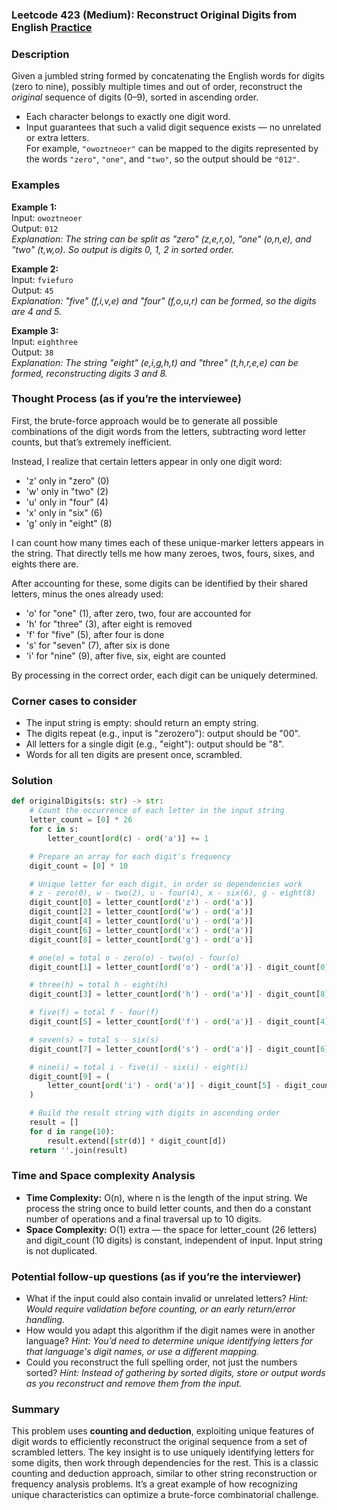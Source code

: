 ### Leetcode 423 (Medium): Reconstruct Original Digits from English [Practice](https://leetcode.com/problems/reconstruct-original-digits-from-english)

### Description  
Given a jumbled string formed by concatenating the English words for digits (zero to nine), possibly multiple times and out of order, reconstruct the *original* sequence of digits (0–9), sorted in ascending order.   
- Each character belongs to exactly one digit word.
- Input guarantees that such a valid digit sequence exists — no unrelated or extra letters.  
For example, `"owoztneoer"` can be mapped to the digits represented by the words `"zero"`, `"one"`, and `"two"`, so the output should be `"012"`.

### Examples  

**Example 1:**  
Input: `owoztneoer`  
Output: `012`  
*Explanation: The string can be split as "zero" (z,e,r,o), "one" (o,n,e), and "two" (t,w,o). So output is digits 0, 1, 2 in sorted order.*

**Example 2:**  
Input: `fviefuro`  
Output: `45`  
*Explanation: "five" (f,i,v,e) and "four" (f,o,u,r) can be formed, so the digits are 4 and 5.*

**Example 3:**  
Input: `eighthree`  
Output: `38`  
*Explanation: The string "eight" (e,i,g,h,t) and "three" (t,h,r,e,e) can be formed, reconstructing digits 3 and 8.*

### Thought Process (as if you’re the interviewee)  
First, the brute-force approach would be to generate all possible combinations of the digit words from the letters, subtracting word letter counts, but that’s extremely inefficient.

Instead, I realize that certain letters appear in only one digit word:
- 'z' only in "zero" (0)
- 'w' only in "two" (2)
- 'u' only in "four" (4)
- 'x' only in "six" (6)
- 'g' only in "eight" (8)

I can count how many times each of these unique-marker letters appears in the string. That directly tells me how many zeroes, twos, fours, sixes, and eights there are.

After accounting for these, some digits can be identified by their shared letters, minus the ones already used:
- 'o' for "one" (1), after zero, two, four are accounted for
- 'h' for "three" (3), after eight is removed
- 'f' for "five" (5), after four is done
- 's' for "seven" (7), after six is done
- 'i' for "nine" (9), after five, six, eight are counted

By processing in the correct order, each digit can be uniquely determined.

### Corner cases to consider  
- The input string is empty: should return an empty string.
- The digits repeat (e.g., input is "zerozero"): output should be "00".
- All letters for a single digit (e.g., "eight"): output should be "8".
- Words for all ten digits are present once, scrambled.

### Solution

```python
def originalDigits(s: str) -> str:
    # Count the occurrence of each letter in the input string
    letter_count = [0] * 26
    for c in s:
        letter_count[ord(c) - ord('a')] += 1

    # Prepare an array for each digit's frequency
    digit_count = [0] * 10

    # Unique letter for each digit, in order so dependencies work
    # z - zero(0), w - two(2), u - four(4), x - six(6), g - eight(8)
    digit_count[0] = letter_count[ord('z') - ord('a')]
    digit_count[2] = letter_count[ord('w') - ord('a')]
    digit_count[4] = letter_count[ord('u') - ord('a')]
    digit_count[6] = letter_count[ord('x') - ord('a')]
    digit_count[8] = letter_count[ord('g') - ord('a')]

    # one(o) = total o - zero(o) - two(o) - four(o)
    digit_count[1] = letter_count[ord('o') - ord('a')] - digit_count[0] - digit_count[2] - digit_count[4]

    # three(h) = total h - eight(h)
    digit_count[3] = letter_count[ord('h') - ord('a')] - digit_count[8]

    # five(f) = total f - four(f)
    digit_count[5] = letter_count[ord('f') - ord('a')] - digit_count[4]

    # seven(s) = total s - six(s)
    digit_count[7] = letter_count[ord('s') - ord('a')] - digit_count[6]

    # nine(i) = total i - five(i) - six(i) - eight(i)
    digit_count[9] = (
        letter_count[ord('i') - ord('a')] - digit_count[5] - digit_count[6] - digit_count[8]
    )

    # Build the result string with digits in ascending order
    result = []
    for d in range(10):
        result.extend([str(d)] * digit_count[d])
    return ''.join(result)
```

### Time and Space complexity Analysis  

- **Time Complexity:** O(n), where n is the length of the input string. We process the string once to build letter counts, and then do a constant number of operations and a final traversal up to 10 digits.
- **Space Complexity:** O(1) extra — the space for letter_count (26 letters) and digit_count (10 digits) is constant, independent of input. Input string is not duplicated.

### Potential follow-up questions (as if you’re the interviewer)  

- What if the input could also contain invalid or unrelated letters?
  *Hint: Would require validation before counting, or an early return/error handling.*
- How would you adapt this algorithm if the digit names were in another language?
  *Hint: You’d need to determine unique identifying letters for that language's digit names, or use a different mapping.*
- Could you reconstruct the full spelling order, not just the numbers sorted?
  *Hint: Instead of gathering by sorted digits, store or output words as you reconstruct and remove them from the input.*

### Summary
This problem uses **counting and deduction**, exploiting unique features of digit words to efficiently reconstruct the original sequence from a set of scrambled letters. The key insight is to use uniquely identifying letters for some digits, then work through dependencies for the rest. This is a classic counting and deduction approach, similar to other string reconstruction or frequency analysis problems. It’s a great example of how recognizing unique characteristics can optimize a brute-force combinatorial challenge.